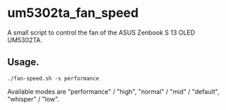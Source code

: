 # um5302ta_fan_speed
A small script to control the fan of the ASUS Zenbook S 13 OLED UM5302TA.

## Usage.

```./fan-speed.sh -s performance```

Available modes are "performance" / "high", "normal" / "mid" / "default", "whisper" / "low".
